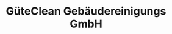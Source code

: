 ---
title: "GüteClean Gebäudereinigungs GmbH"
url: /muenchen/gueteclean-gebaeudereinigungs-gmbh/
shop: Hausmeister
---